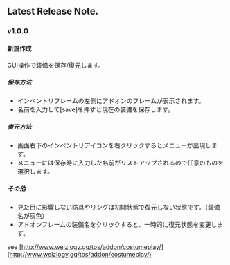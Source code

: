 ## Latest Release Note.

### v1.0.0

#### 新規作成

GUI操作で装備を保存/復元します。

##### 保存方法

- インベントリフレームの左側にアドオンのフレームが表示されます。
- 名前を入力して[save]を押すと現在の装備を保存します。

##### 復元方法

- 画面右下のインベントリアイコンを右クリックするとメニューが出現します。
- メニューには保存時に入力した名前がリストアップされるので任意のものを選択します。

##### その他

- 見た目に影響しない防具やリングは初期状態で復元しない状態です。（装備名が灰色）
- アドオンフレームの装備名をクリックすると、一時的に復元状態を変更します。

see [http://www.weizlogy.gq/tos/addon/costumeplay/](http://www.weizlogy.gq/tos/addon/costumeplay/) 